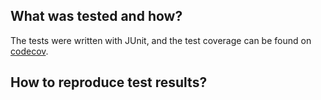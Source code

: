## What was tested and how?

The tests were written with JUnit, and the test coverage can be found on [codecov](https://codecov.io/gh/maarila/four-heaps). 

## How to reproduce test results?



